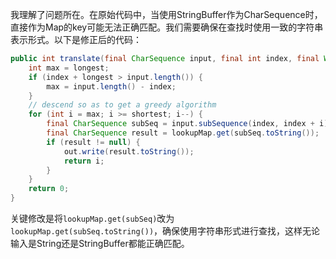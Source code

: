 我理解了问题所在。在原始代码中，当使用StringBuffer作为CharSequence时，直接作为Map的key可能无法正确匹配。我们需要确保在查找时使用一致的字符串表示形式。以下是修正后的代码：

```java
public int translate(final CharSequence input, final int index, final Writer out) throws IOException {
    int max = longest;
    if (index + longest > input.length()) {
        max = input.length() - index;
    }
    // descend so as to get a greedy algorithm
    for (int i = max; i >= shortest; i--) {
        final CharSequence subSeq = input.subSequence(index, index + i);
        final CharSequence result = lookupMap.get(subSeq.toString());
        if (result != null) {
            out.write(result.toString());
            return i;
        }
    }
    return 0;
}
```

关键修改是将`lookupMap.get(subSeq)`改为`lookupMap.get(subSeq.toString())`，确保使用字符串形式进行查找，这样无论输入是String还是StringBuffer都能正确匹配。